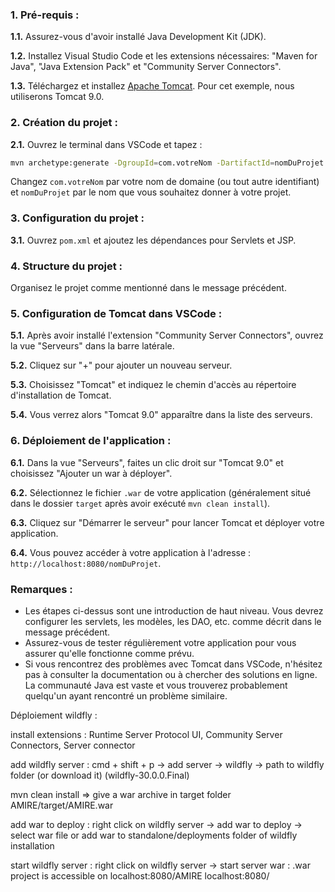 
### 1. Pré-requis :

**1.1.** Assurez-vous d'avoir installé Java Development Kit (JDK).

**1.2.** Installez Visual Studio Code et les extensions nécessaires: "Maven for Java", "Java Extension Pack" et "Community Server Connectors".

**1.3.** Téléchargez et installez [Apache Tomcat](https://tomcat.apache.org/download-90.cgi). Pour cet exemple, nous utiliserons Tomcat 9.0.

### 2. Création du projet :

**2.1.** Ouvrez le terminal dans VSCode et tapez :

```bash
mvn archetype:generate -DgroupId=com.votreNom -DartifactId=nomDuProjet -DarchetypeArtifactId=maven-archetype-webapp -DinteractiveMode=false
```

Changez `com.votreNom` par votre nom de domaine (ou tout autre identifiant) et `nomDuProjet` par le nom que vous souhaitez donner à votre projet.

### 3. Configuration du projet :

**3.1.** Ouvrez `pom.xml` et ajoutez les dépendances pour Servlets et JSP.

### 4. Structure du projet :

Organisez le projet comme mentionné dans le message précédent.

### 5. Configuration de Tomcat dans VSCode :

**5.1.** Après avoir installé l'extension "Community Server Connectors", ouvrez la vue "Serveurs" dans la barre latérale.

**5.2.** Cliquez sur "+" pour ajouter un nouveau serveur.

**5.3.** Choisissez "Tomcat" et indiquez le chemin d'accès au répertoire d'installation de Tomcat.

**5.4.** Vous verrez alors "Tomcat 9.0" apparaître dans la liste des serveurs.

### 6. Déploiement de l'application :

**6.1.** Dans la vue "Serveurs", faites un clic droit sur "Tomcat 9.0" et choisissez "Ajouter un war à déployer".

**6.2.** Sélectionnez le fichier `.war` de votre application (généralement situé dans le dossier `target` après avoir exécuté `mvn clean install`).

**6.3.** Cliquez sur "Démarrer le serveur" pour lancer Tomcat et déployer votre application.

**6.4.** Vous pouvez accéder à votre application à l'adresse : `http://localhost:8080/nomDuProjet`.

### Remarques :

- Les étapes ci-dessus sont une introduction de haut niveau. Vous devrez configurer les servlets, les modèles, les DAO, etc. comme décrit dans le message précédent.
- Assurez-vous de tester régulièrement votre application pour vous assurer qu'elle fonctionne comme prévu.
- Si vous rencontrez des problèmes avec Tomcat dans VSCode, n'hésitez pas à consulter la documentation ou à chercher des solutions en ligne. La communauté Java est vaste et vous trouverez probablement quelqu'un ayant rencontré un problème similaire.






Déploiement wildfly :

install extensions : Runtime Server Protocol UI, Community Server Connectors, Server connector

add wildfly server : cmd + shift + p -> add server -> wildfly -> path to wildfly folder (or download it) (wildfly-30.0.0.Final)

mvn clean install => give a war archive in target folder AMIRE/target/AMIRE.war

add war to deploy : right click on wildfly server -> add war to deploy -> select war file
or add war to standalone/deployments folder of wildfly installation

start wildfly server : right click on wildfly server -> start server
                                                war : <name>.war
project is accessible on localhost:8080/AMIRE   localhost:8080/<name>
